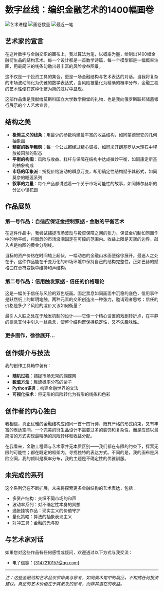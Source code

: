 # 数字丝线：编织金融艺术的1400幅画卷

![艺术进程](https://img.shields.io/badge/创作进程-灵感涌动中-brightgreen)
![画卷数量](https://img.shields.io/badge/金融画卷-1400幅构想-blue)
![最近一笔](https://img.shields.io/badge/最近落墨-2025年5月-orange)

## 艺术家的宣言

在这片数字与金融交织的画布上，我以算法为笔，以概率为墨，绘制出1400幅金融衍生品的结构艺术。每一个设计都是一首数学诗篇，每一个模型都是一幅概率油画，用最简洁的线条勾勒出最丰富的风险收益图景。

这不仅是一个投资工具的集合，更是一场金融结构与艺术表达的对话。当我将复杂的市场波动简化为优雅的数学表达式，当风险被量化为精确的概率分布，金融工程的艺术性便在这种化繁为简的过程中显现。

这部作品集是我献给莫斯科国立大学数学殿堂的礼物，也是我向俄罗斯联邦储蓄银行展示的个人艺术宣言。

## 结构之美

- **极简主义的线条**：用最少的参数构建最丰富的收益结构，如同蒙德里安的几何抽象画
- **精密的数学雕刻**：每一个公式都经过精心调校，如同米开朗基罗从大理石中释放被囚禁的形态
- **平衡的构图**：风险与收益、杠杆与保障在结构中达成微妙平衡，如同康定斯基的抽象构成
- **市场的印象派**：捕捉价格波动的瞬息万变，却用确定性结构赋予其形式，如同莫奈的睡莲系列
- **叙事的力量**：每个产品都讲述着一个关于市场可能性的故事，如同博尔赫斯的分岔小径花园

## 作品展览

### 第一号作品：自适应保证金控制票据 - 金融的平衡艺术

在这件作品中，我尝试捕捉市场波动与投资保障之间的张力。保证金机制如同画作中的地平线，将飘忽的市场浪潮固定在可控的范围内。收益上限是天空的边界，敲入点是构图的黄金分割线。

当标的资产价格在时间轴上起伏，一幅动态的金融山水画便徐徐展开。最迷人之处在于，这件作品能在千变万化的市场环境中保持自己的结构完整性，正如巴赫的赋格曲在音符变换中维持和声结构。



### 第二号作品：信用触发票据 - 信任的价格理论

这是一幅关于信任与风险的双色版画。固定票息如同画面中沉稳的底色，信用事件是跃然纸上的鲜明笔触。两种元素的交织创造出一种张力，邀请观者思考：信任的价格是多少？风险的溢价又该如何衡量？

最引人入胜之处在于触发机制的设计——它像一个精心设置的戏剧转折点，在平静的票息支付中引入一丝悬念，使整个结构既保持稳定性，又不失趣味性。



### 更多画作，徐徐展开...

## 创作媒介与技法

我的创作工具箱中装有：

- **随机过程**：捕捉市场无常的蝴蝶网
- **数值方法**：雕琢概率分布的凿子
- **Python语言**：构建金融世界的文法
- **可视化技术**：将无形的风险转化为有形的线条和色彩

## 创作者的内心独白

我相信，真正优雅的金融结构应如同一首十四行诗，既有严格的形式约束，又有丰富的表达空间。一个完美的衍生品设计不需要过多的装饰和复杂性，而是应该以最简洁的方式实现最精确的风险转移和收益分配。

在我看来，金融工程师与艺术家并无本质区别——我们都在有限的约束下，探索无限的可能性；都在既定的框架内，寻找独特的表达方式。不同的是，我的画布是风险空间，我的颜料是概率分布，我的主题是不确定性的优雅驯服。

## 未完成的系列

这个系列仍在不断扩展，未来将探索更多金融结构的艺术表达，包括：

- 多资产结构：交织不同市场的和声
- 波动率系列：对不确定性本身的冥想
- 通胀挂钩作品：现实主义的价值守护
- 量化策略：算法的抽象表现主义
- 对冲工具：金融的光与影

## 与艺术家对话

如果您对这些作品有任何感悟或疑问，欢迎通过以下方式与我交流：

- 电子信笺：[3147210157@qq.com]


---

*注：这些金融结构艺术品仅供审美与思考，如同美术馆中的展品，不构成任何投资建议。真正的艺术价值在于其激发的思考，而非其潜在的收益。*
